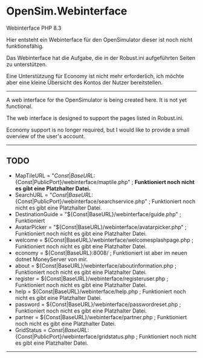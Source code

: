 # OpenSim.Webinterface
Webinterface PHP 8.3

Hier entsteht ein Webinterface für den OpenSimulator dieser ist noch nicht funktionsfähig.

Das Webinterface hat die Aufgabe, die in der Robust.ini aufgeführten Seiten zu unterstützen.

Eine Unterstützung für Economy ist nicht mehr erforderlich, ich möchte aber eine kleine Übersicht des Kontos der Nutzer bereitstellen.

---

A web interface for the OpenSimulator is being created here. It is not yet functional.

The web interface is designed to support the pages listed in Robust.ini.

Economy support is no longer required, but I would like to provide a small overview of the user's account.

---
## TODO

* MapTileURL = "${Const|BaseURL}:${Const|PublicPort}/webinterface/maptile.php" ; **Funktioniert noch nicht es gibt eine Platzhalter Datei.**
* SearchURL = "${Const|BaseURL}:${Const|PublicPort}/webinterface/searchservice.php" ; Funktioniert noch nicht es gibt eine Platzhalter Datei.
* DestinationGuide = "${Const|BaseURL}/webinterface/guide.php" ; Funktioniert
* AvatarPicker = "${Const|BaseURL}/webinterface/avatarpicker.php" ; Funktioniert noch nicht es gibt eine Platzhalter Datei.
* welcome = ${Const|BaseURL}/webinterface/welcomesplashpage.php ; Funktioniert noch nicht es gibt eine Platzhalter Datei.
* economy = ${Const|BaseURL}:8008/ ; Funktioniert ist aber im neuen dotnet MoneyServer von mir.
* about = ${Const|BaseURL}/webinterface/aboutinformation.php ; Funktioniert noch nicht es gibt eine Platzhalter Datei.
* register = ${Const|BaseURL}/webinterface/registeruser.php ; Funktioniert noch nicht es gibt eine Platzhalter Datei.
* help = ${Const|BaseURL}/webinterface/help.php ; Funktioniert noch nicht es gibt eine Platzhalter Datei.
* password = ${Const|BaseURL}/webinterface/passwordreset.php ; Funktioniert noch nicht es gibt eine Platzhalter Datei.
* partner = ${Const|BaseURL}/webinterface/partner.php ; Funktioniert noch nicht es gibt eine Platzhalter Datei.
* GridStatus = ${Const|BaseURL}:${Const|PublicPort}/webinterface/gridstatus.php ; Funktioniert noch nicht es gibt eine Platzhalter Datei.

---
